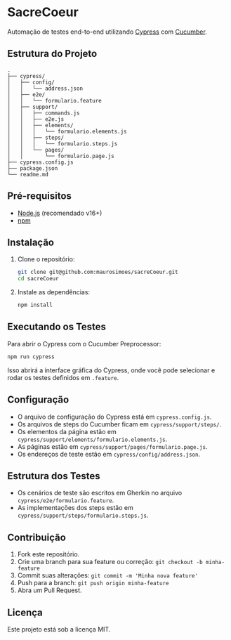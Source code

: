 # SacreCoeur

Automação de testes end-to-end utilizando [Cypress](https://www.cypress.io/) com [Cucumber](https://github.com/TheBrainFamily/cypress-cucumber-preprocessor).

## Estrutura do Projeto

```
.
├── cypress/
│   ├── config/
│   │   └── address.json
│   ├── e2e/
│   │   └── formulario.feature
│   ├── support/
│   │   ├── commands.js
│   │   ├── e2e.js
│   │   ├── elements/
│   │   │   └── formulario.elements.js
│   │   ├── steps/
│   │   │   └── formulario.steps.js
│   │   └── pages/
│   │       └── formulario.page.js
├── cypress.config.js
├── package.json
└── readme.md
```

## Pré-requisitos

- [Node.js](https://nodejs.org/) (recomendado v16+)
- [npm](https://www.npmjs.com/)

## Instalação

1. Clone o repositório:
   ```sh
   git clone git@github.com:maurosimoes/sacreCoeur.git
   cd sacreCoeur
   ```

2. Instale as dependências:
   ```sh
   npm install
   ```

## Executando os Testes

Para abrir o Cypress com o Cucumber Preprocessor:

```sh
npm run cypress
```

Isso abrirá a interface gráfica do Cypress, onde você pode selecionar e rodar os testes definidos em `.feature`.

## Configuração

- O arquivo de configuração do Cypress está em `cypress.config.js`.
- Os arquivos de steps do Cucumber ficam em `cypress/support/steps/`.
- Os elementos da página estão em `cypress/support/elements/formulario.elements.js`.
- As páginas estão em `cypress/support/pages/formulario.page.js`.
- Os endereços de teste estão em `cypress/config/address.json`.

## Estrutura dos Testes

- Os cenários de teste são escritos em Gherkin no arquivo `cypress/e2e/formulario.feature`.
- As implementações dos steps estão em `cypress/support/steps/formulario.steps.js`.

## Contribuição

1. Fork este repositório.
2. Crie uma branch para sua feature ou correção: `git checkout -b minha-feature`
3. Commit suas alterações: `git commit -m 'Minha nova feature'`
4. Push para a branch: `git push origin minha-feature`
5. Abra um Pull Request.

## Licença

Este projeto está sob a licença MIT.
